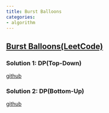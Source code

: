 ```yaml
---
title: Burst Balloons
categories:
- algorithm
---
```


## [Burst Balloons(LeetCode)](https://leetcode.com/problems/burst-balloons/)

### Solution 1: DP(Top-Down)
[github](https://github.com/ko-door/algorithms/commit/96d5158100f0e84848049dd0fd236f06d28f1307#diff-c86d14935ecc41008460c6f210fb84563da0792ffe03082d569f50a7bf3a7107)

### Solution 2: DP(Bottom-Up)
[github](https://github.com/ko-door/algorithms/blob/main/burst-balloons/burst-balloons.cpp)
